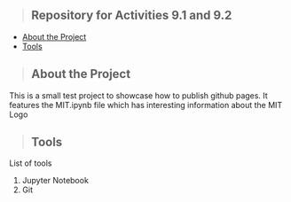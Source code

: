 >## Repository for Activities 9.1 and 9.2
* [About the Project](#about)
* [Tools](#tools)

<a class="anchor" id="about"></a>

>## About the Project
This is a small test project to showcase how to publish github pages. It features the MIT.ipynb file which has interesting information about the MIT Logo

<a class="anchor" id="tools"></a>

>## Tools
List of tools
1. Jupyter Notebook
2. Git
